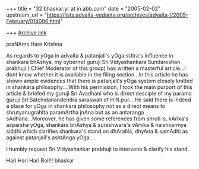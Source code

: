 +++
title = "32 bhaskar.yr at in.abb.com"
date = "2005-02-02"
upstream_url = "https://lists.advaita-vedanta.org/archives/advaita-l/2005-February/014006.html"

+++
[Archive link](https://lists.advaita-vedanta.org/archives/advaita-l/2005-February/014006.html)


praNAms
Hare Krishna

As regards to yOga in advaita & patanjali's yOga sUtra's influence in
shankara bhAshya, my cybernet guruji Sri Vidyashankara Sundareshan prabhuji
( Chief Moderator of this group) has written a masterful article...I dont
know whether it is available in the filing section...In this article he has
shown ample evidences that there is patanjali's  yOga system closely
knitted in shankara philosophy....With his permission, I took the main
purport of this article & briefed my guruji Sri Avadhani who is direct
desciple of my parama guruji Sri Satchidanandendra saraswati of
H.N.pur....He said there is indeed a place for yOga in shankara philosophy
not as a direct means to shrutyanugrahIta paramArtha jnAna but as an
antaranga sAdhana...Moreover, he has given some references from shruti-s,
kArika's asparsha yOga, shankara bhAshya & sureshwara's vArtika &
naishkarmya siddhi which clarifies shankara's stand on dhAraNa, dhyAna &
samAdhi as against patanjali's ashtAnga yOga....

I humbly request Sri Vidyashankar prabhuji to intervene & clarify his
stand.

Hari Hari Hari Bol!!!
bhaskar



